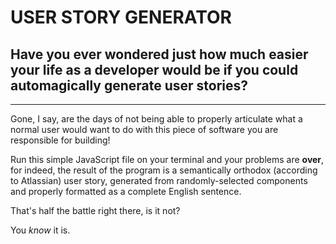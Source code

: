 # USER STORY GENERATOR

## Have you ever wondered just how much easier your life as a developer would be if you could automagically generate user stories?

---

Gone, I say, are the days of not being able to properly articulate what a normal user would want to do with this piece of software you are responsible for building!

Run this simple JavaScript file on your terminal and your problems are **over**, for indeed, the result of the program is a semantically orthodox (according to Atlassian) user story, generated from randomly-selected components and properly formatted as a complete English sentence.

That's half the battle right there, is it not?

You _know_ it is.